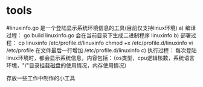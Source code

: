 tools
=====
#linuxinfo.go
是一个登陆显示系统环境信息的工具(目前仅支持linux环境)
a) 编译过程： go build linuxinfo.go  会在当前目录下生成二进制程序   linuxinfo
b) 部署过程： cp linuxinfo /etc/profile.d/linuxinfo
			  chmod +x /etc/profile.d/linuxinfo
			  vi /etc/profile 在文件最后一行增加 /etc/profile.d/linuxinfo
c) 执行过程： 每次登陆linux环境时，都会显示系统信息，内容包括：（os类型，cpu逻辑核数，系统语言环境，"/"目录挂载磁盘的使用情况，内存使用情况）

存放一些工作中制作的小工具
